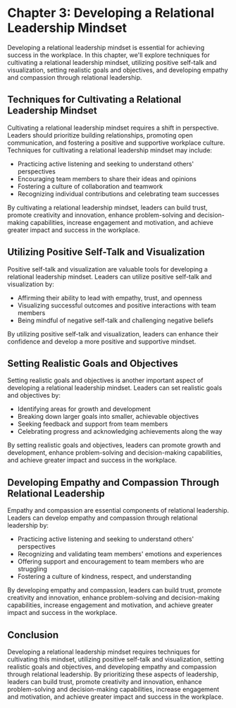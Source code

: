 Chapter 3: Developing a Relational Leadership Mindset
=====================================================

Developing a relational leadership mindset is essential for achieving success in the workplace. In this chapter, we'll explore techniques for cultivating a relational leadership mindset, utilizing positive self-talk and visualization, setting realistic goals and objectives, and developing empathy and compassion through relational leadership.

Techniques for Cultivating a Relational Leadership Mindset
----------------------------------------------------------

Cultivating a relational leadership mindset requires a shift in perspective. Leaders should prioritize building relationships, promoting open communication, and fostering a positive and supportive workplace culture. Techniques for cultivating a relational leadership mindset may include:

* Practicing active listening and seeking to understand others' perspectives
* Encouraging team members to share their ideas and opinions
* Fostering a culture of collaboration and teamwork
* Recognizing individual contributions and celebrating team successes

By cultivating a relational leadership mindset, leaders can build trust, promote creativity and innovation, enhance problem-solving and decision-making capabilities, increase engagement and motivation, and achieve greater impact and success in the workplace.

Utilizing Positive Self-Talk and Visualization
----------------------------------------------

Positive self-talk and visualization are valuable tools for developing a relational leadership mindset. Leaders can utilize positive self-talk and visualization by:

* Affirming their ability to lead with empathy, trust, and openness
* Visualizing successful outcomes and positive interactions with team members
* Being mindful of negative self-talk and challenging negative beliefs

By utilizing positive self-talk and visualization, leaders can enhance their confidence and develop a more positive and supportive mindset.

Setting Realistic Goals and Objectives
--------------------------------------

Setting realistic goals and objectives is another important aspect of developing a relational leadership mindset. Leaders can set realistic goals and objectives by:

* Identifying areas for growth and development
* Breaking down larger goals into smaller, achievable objectives
* Seeking feedback and support from team members
* Celebrating progress and acknowledging achievements along the way

By setting realistic goals and objectives, leaders can promote growth and development, enhance problem-solving and decision-making capabilities, and achieve greater impact and success in the workplace.

Developing Empathy and Compassion Through Relational Leadership
---------------------------------------------------------------

Empathy and compassion are essential components of relational leadership. Leaders can develop empathy and compassion through relational leadership by:

* Practicing active listening and seeking to understand others' perspectives
* Recognizing and validating team members' emotions and experiences
* Offering support and encouragement to team members who are struggling
* Fostering a culture of kindness, respect, and understanding

By developing empathy and compassion, leaders can build trust, promote creativity and innovation, enhance problem-solving and decision-making capabilities, increase engagement and motivation, and achieve greater impact and success in the workplace.

Conclusion
----------

Developing a relational leadership mindset requires techniques for cultivating this mindset, utilizing positive self-talk and visualization, setting realistic goals and objectives, and developing empathy and compassion through relational leadership. By prioritizing these aspects of leadership, leaders can build trust, promote creativity and innovation, enhance problem-solving and decision-making capabilities, increase engagement and motivation, and achieve greater impact and success in the workplace.


